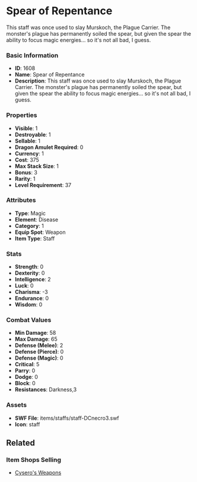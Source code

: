 # Spear of Repentance

This staff was once used to slay Murskoch, the Plague Carrier. The monster's plague has permanently soiled the spear, but given the spear the ability to focus magic energies... so it's not all bad, I guess.

### Basic Information

- **ID**: 1608
- **Name**: Spear of Repentance
- **Description**: This staff was once used to slay Murskoch, the Plague Carrier. The monster&#039;s plague has permanently soiled the spear, but given the spear the ability to focus magic energies... so it&#039;s not all bad, I guess.

### Properties

- **Visible**: 1
- **Destroyable**: 1
- **Sellable**: 1
- **Dragon Amulet Required**: 0
- **Currency**: 1
- **Cost**: 375
- **Max Stack Size**: 1
- **Bonus**: 3
- **Rarity**: 1
- **Level Requirement**: 37

### Attributes

- **Type**: Magic
- **Element**: Disease
- **Category**: 1
- **Equip Spot**: Weapon
- **Item Type**: Staff

### Stats

- **Strength**: 0
- **Dexterity**: 0
- **Intelligence**: 2
- **Luck**: 0
- **Charisma**: -3
- **Endurance**: 0
- **Wisdom**: 0

### Combat Values

- **Min Damage**: 58
- **Max Damage**: 65
- **Defense (Melee)**: 2
- **Defense (Pierce)**: 0
- **Defense (Magic)**: 0
- **Critical**: 5
- **Parry**: 0
- **Dodge**: 0
- **Block**: 0
- **Resistances**: Darkness,3

### Assets

- **SWF File**: items/staffs/staff-DCnecro3.swf
- **Icon**: staff

## Related

### Item Shops Selling

- [Cysero's Weapons](../item-shops/44-cysero-s-weapons.md)

